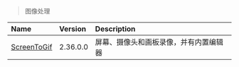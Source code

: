 > 图像处理

| Name                       | Version  | Description                            |
| :------------------------- | :------- | :------------------------------------- |
| [ScreenToGif][ScreenToGif] | 2.36.0.0 | 屏幕、摄像头和画板录像，并有内置编辑器 |

[ScreenToGif]: https://www.screentogif.com/ '跳转主页'
